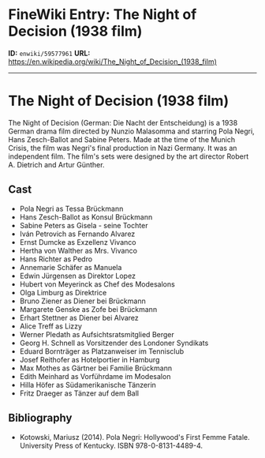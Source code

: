 # FineWiki Entry: The Night of Decision (1938 film)

**ID:** `enwiki/59577961`
**URL:** <https://en.wikipedia.org/wiki/The_Night_of_Decision_(1938_film)>

--- 

# The Night of Decision (1938 film)
The Night of Decision (German: Die Nacht der Entscheidung) is a 1938 German drama film directed by Nunzio Malasomma and starring Pola Negri, Hans Zesch-Ballot and Sabine Peters. Made at the time of the Munich Crisis, the film was Negri's final production in Nazi Germany. It was an independent film.
The film's sets were designed by the art director Robert A. Dietrich and Artur Günther.

## Cast
- Pola Negri as Tessa Brückmann
- Hans Zesch-Ballot as Konsul Brückmann
- Sabine Peters as Gisela - seine Tochter
- Iván Petrovich as Fernando Alvarez
- Ernst Dumcke as Exzellenz Vivanco
- Hertha von Walther as Mrs. Vivanco
- Hans Richter as Pedro
- Annemarie Schäfer as Manuela
- Edwin Jürgensen as Direktor Lopez
- Hubert von Meyerinck as Chef des Modesalons
- Olga Limburg as Direktrice
- Bruno Ziener as Diener bei Brückmann
- Margarete Genske as Zofe bei Brückmann
- Erhart Stettner as Diener bei Alvarez
- Alice Treff as Lizzy
- Werner Pledath as Aufsichtsratsmitglied Berger
- Georg H. Schnell as Vorsitzender des Londoner Syndikats
- Eduard Bornträger as Platzanweiser im Tennisclub
- Josef Reithofer as Hotelportier in Hamburg
- Max Mothes as Gärtner bei Familie Brückmann
- Edith Meinhard as Vorführdame im Modesalon
- Hilla Höfer as Südamerikanische Tänzerin
- Fritz Draeger as Tänzer auf dem Ball


## Bibliography
- Kotowski, Mariusz (2014). Pola Negri: Hollywood's First Femme Fatale. University Press of Kentucky. ISBN 978-0-8131-4489-4.

